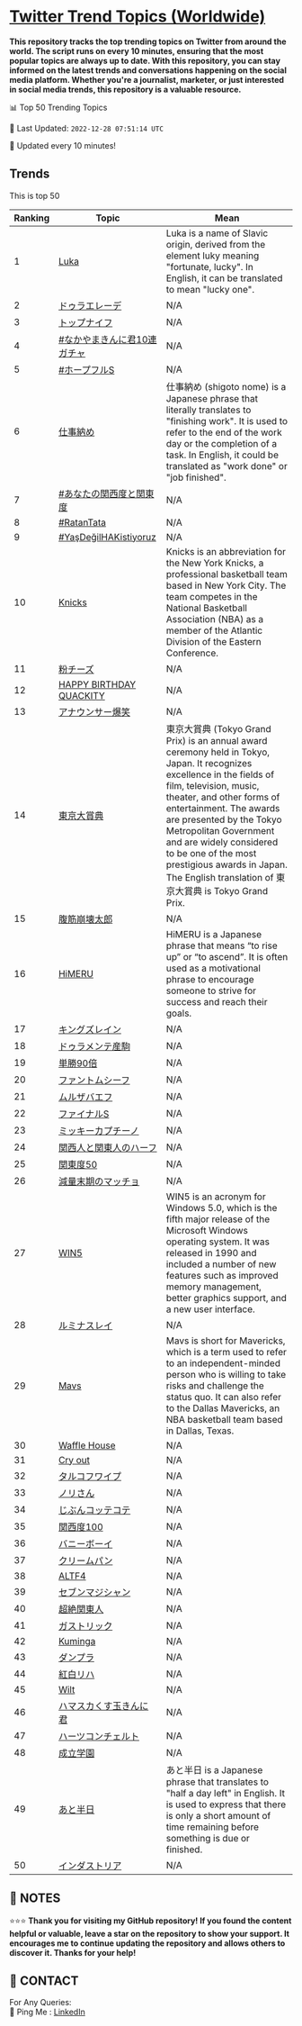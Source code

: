 [Twitter Trend Topics (Worldwide)](https://github.com/ErcinDedeoglu/Twitter-Trend-Topics)
==========

**This repository tracks the top trending topics on Twitter from around the world. 
The script runs on every 10 minutes, ensuring that the most popular topics are always up to date. 
With this repository, you can stay informed on the latest trends and conversations happening on the social media platform. 
Whether you're a journalist, marketer, or just interested in social media trends, this repository is a valuable resource.**


📊 Top 50 Trending Topics

📆 Last Updated: `2022-12-28 07:51:14 UTC`

🔧 Updated every 10 minutes!


## Trends

This is top 50

| Ranking | Topic | Mean |
| ------- | ------------ | ------------ |
| 1 | [Luka](http://twitter.com/search?q=Luka) | Luka is a name of Slavic origin, derived from the element luky meaning "fortunate, lucky". In English, it can be translated to mean "lucky one". |
| 2 | [ドゥラエレーデ](http://twitter.com/search?q=%e3%83%89%e3%82%a5%e3%83%a9%e3%82%a8%e3%83%ac%e3%83%bc%e3%83%87) | N/A |
| 3 | [トップナイフ](http://twitter.com/search?q=%e3%83%88%e3%83%83%e3%83%97%e3%83%8a%e3%82%a4%e3%83%95) | N/A |
| 4 | [#なかやまきんに君10連ガチャ](http://twitter.com/search?q=%23%e3%81%aa%e3%81%8b%e3%82%84%e3%81%be%e3%81%8d%e3%82%93%e3%81%ab%e5%90%9b10%e9%80%a3%e3%82%ac%e3%83%81%e3%83%a3) | N/A |
| 5 | [#ホープフルS](http://twitter.com/search?q=%23%e3%83%9b%e3%83%bc%e3%83%97%e3%83%95%e3%83%abS) | N/A |
| 6 | [仕事納め](http://twitter.com/search?q=%e4%bb%95%e4%ba%8b%e7%b4%8d%e3%82%81) | 仕事納め (shigoto nome) is a Japanese phrase that literally translates to "finishing work". It is used to refer to the end of the work day or the completion of a task. In English, it could be translated as "work done" or "job finished". |
| 7 | [#あなたの関西度と関東度](http://twitter.com/search?q=%23%e3%81%82%e3%81%aa%e3%81%9f%e3%81%ae%e9%96%a2%e8%a5%bf%e5%ba%a6%e3%81%a8%e9%96%a2%e6%9d%b1%e5%ba%a6) | N/A |
| 8 | [#RatanTata](http://twitter.com/search?q=%23RatanTata) | N/A |
| 9 | [#YaşDeğilHAKistiyoruz](http://twitter.com/search?q=%23Ya%c5%9fDe%c4%9filHAKistiyoruz) | N/A |
| 10 | [Knicks](http://twitter.com/search?q=Knicks) | Knicks is an abbreviation for the New York Knicks, a professional basketball team based in New York City. The team competes in the National Basketball Association (NBA) as a member of the Atlantic Division of the Eastern Conference. |
| 11 | [粉チーズ](http://twitter.com/search?q=%e7%b2%89%e3%83%81%e3%83%bc%e3%82%ba) | N/A |
| 12 | [HAPPY BIRTHDAY QUACKITY](http://twitter.com/search?q=HAPPY+BIRTHDAY+QUACKITY) | N/A |
| 13 | [アナウンサー爆笑](http://twitter.com/search?q=%e3%82%a2%e3%83%8a%e3%82%a6%e3%83%b3%e3%82%b5%e3%83%bc%e7%88%86%e7%ac%91) | N/A |
| 14 | [東京大賞典](http://twitter.com/search?q=%e6%9d%b1%e4%ba%ac%e5%a4%a7%e8%b3%9e%e5%85%b8) | 東京大賞典 (Tokyo Grand Prix) is an annual award ceremony held in Tokyo, Japan. It recognizes excellence in the fields of film, television, music, theater, and other forms of entertainment. The awards are presented by the Tokyo Metropolitan Government and are widely considered to be one of the most prestigious awards in Japan. The English translation of 東京大賞典 is Tokyo Grand Prix. |
| 15 | [腹筋崩壊太郎](http://twitter.com/search?q=%e8%85%b9%e7%ad%8b%e5%b4%a9%e5%a3%8a%e5%a4%aa%e9%83%8e) | N/A |
| 16 | [HiMERU](http://twitter.com/search?q=HiMERU) | HiMERU is a Japanese phrase that means “to rise up” or “to ascend”. It is often used as a motivational phrase to encourage someone to strive for success and reach their goals. |
| 17 | [キングズレイン](http://twitter.com/search?q=%e3%82%ad%e3%83%b3%e3%82%b0%e3%82%ba%e3%83%ac%e3%82%a4%e3%83%b3) | N/A |
| 18 | [ドゥラメンテ産駒](http://twitter.com/search?q=%e3%83%89%e3%82%a5%e3%83%a9%e3%83%a1%e3%83%b3%e3%83%86%e7%94%a3%e9%a7%92) | N/A |
| 19 | [単勝90倍](http://twitter.com/search?q=%e5%8d%98%e5%8b%9d90%e5%80%8d) | N/A |
| 20 | [ファントムシーフ](http://twitter.com/search?q=%e3%83%95%e3%82%a1%e3%83%b3%e3%83%88%e3%83%a0%e3%82%b7%e3%83%bc%e3%83%95) | N/A |
| 21 | [ムルザバエフ](http://twitter.com/search?q=%e3%83%a0%e3%83%ab%e3%82%b6%e3%83%90%e3%82%a8%e3%83%95) | N/A |
| 22 | [ファイナルS](http://twitter.com/search?q=%e3%83%95%e3%82%a1%e3%82%a4%e3%83%8a%e3%83%abS) | N/A |
| 23 | [ミッキーカプチーノ](http://twitter.com/search?q=%e3%83%9f%e3%83%83%e3%82%ad%e3%83%bc%e3%82%ab%e3%83%97%e3%83%81%e3%83%bc%e3%83%8e) | N/A |
| 24 | [関西人と関東人のハーフ](http://twitter.com/search?q=%e9%96%a2%e8%a5%bf%e4%ba%ba%e3%81%a8%e9%96%a2%e6%9d%b1%e4%ba%ba%e3%81%ae%e3%83%8f%e3%83%bc%e3%83%95) | N/A |
| 25 | [関東度50](http://twitter.com/search?q=%e9%96%a2%e6%9d%b1%e5%ba%a650) | N/A |
| 26 | [減量末期のマッチョ](http://twitter.com/search?q=%e6%b8%9b%e9%87%8f%e6%9c%ab%e6%9c%9f%e3%81%ae%e3%83%9e%e3%83%83%e3%83%81%e3%83%a7) | N/A |
| 27 | [WIN5](http://twitter.com/search?q=WIN5) | WIN5 is an acronym for Windows 5.0, which is the fifth major release of the Microsoft Windows operating system. It was released in 1990 and included a number of new features such as improved memory management, better graphics support, and a new user interface. |
| 28 | [ルミナスレイ](http://twitter.com/search?q=%e3%83%ab%e3%83%9f%e3%83%8a%e3%82%b9%e3%83%ac%e3%82%a4) | N/A |
| 29 | [Mavs](http://twitter.com/search?q=Mavs) | Mavs is short for Mavericks, which is a term used to refer to an independent-minded person who is willing to take risks and challenge the status quo. It can also refer to the Dallas Mavericks, an NBA basketball team based in Dallas, Texas. |
| 30 | [Waffle House](http://twitter.com/search?q=Waffle+House) | N/A |
| 31 | [Cry out](http://twitter.com/search?q=Cry+out) | N/A |
| 32 | [タルコフワイプ](http://twitter.com/search?q=%e3%82%bf%e3%83%ab%e3%82%b3%e3%83%95%e3%83%af%e3%82%a4%e3%83%97) | N/A |
| 33 | [ノリさん](http://twitter.com/search?q=%e3%83%8e%e3%83%aa%e3%81%95%e3%82%93) | N/A |
| 34 | [じぶんコッテコテ](http://twitter.com/search?q=%e3%81%98%e3%81%b6%e3%82%93%e3%82%b3%e3%83%83%e3%83%86%e3%82%b3%e3%83%86) | N/A |
| 35 | [関西度100](http://twitter.com/search?q=%e9%96%a2%e8%a5%bf%e5%ba%a6100) | N/A |
| 36 | [バニーボーイ](http://twitter.com/search?q=%e3%83%90%e3%83%8b%e3%83%bc%e3%83%9c%e3%83%bc%e3%82%a4) | N/A |
| 37 | [クリームパン](http://twitter.com/search?q=%e3%82%af%e3%83%aa%e3%83%bc%e3%83%a0%e3%83%91%e3%83%b3) | N/A |
| 38 | [ALTF4](http://twitter.com/search?q=ALTF4) | N/A |
| 39 | [セブンマジシャン](http://twitter.com/search?q=%e3%82%bb%e3%83%96%e3%83%b3%e3%83%9e%e3%82%b8%e3%82%b7%e3%83%a3%e3%83%b3) | N/A |
| 40 | [超絶関東人](http://twitter.com/search?q=%e8%b6%85%e7%b5%b6%e9%96%a2%e6%9d%b1%e4%ba%ba) | N/A |
| 41 | [ガストリック](http://twitter.com/search?q=%e3%82%ac%e3%82%b9%e3%83%88%e3%83%aa%e3%83%83%e3%82%af) | N/A |
| 42 | [Kuminga](http://twitter.com/search?q=Kuminga) | N/A |
| 43 | [ダンプラ](http://twitter.com/search?q=%e3%83%80%e3%83%b3%e3%83%97%e3%83%a9) | N/A |
| 44 | [紅白リハ](http://twitter.com/search?q=%e7%b4%85%e7%99%bd%e3%83%aa%e3%83%8f) | N/A |
| 45 | [Wilt](http://twitter.com/search?q=Wilt) | N/A |
| 46 | [ハマスカくす玉きんに君](http://twitter.com/search?q=%e3%83%8f%e3%83%9e%e3%82%b9%e3%82%ab%e3%81%8f%e3%81%99%e7%8e%89%e3%81%8d%e3%82%93%e3%81%ab%e5%90%9b) | N/A |
| 47 | [ハーツコンチェルト](http://twitter.com/search?q=%e3%83%8f%e3%83%bc%e3%83%84%e3%82%b3%e3%83%b3%e3%83%81%e3%82%a7%e3%83%ab%e3%83%88) | N/A |
| 48 | [成立学園](http://twitter.com/search?q=%e6%88%90%e7%ab%8b%e5%ad%a6%e5%9c%92) | N/A |
| 49 | [あと半日](http://twitter.com/search?q=%e3%81%82%e3%81%a8%e5%8d%8a%e6%97%a5) | あと半日 is a Japanese phrase that translates to "half a day left" in English. It is used to express that there is only a short amount of time remaining before something is due or finished. |
| 50 | [インダストリア](http://twitter.com/search?q=%e3%82%a4%e3%83%b3%e3%83%80%e3%82%b9%e3%83%88%e3%83%aa%e3%82%a2) | N/A |




## 📝 NOTES

⭐⭐⭐ **Thank you for visiting my GitHub repository! If you found the content helpful or valuable, leave a star on the repository to show your support. It encourages me to continue updating the repository and allows others to discover it. Thanks for your help!**

## 📨 CONTACT

 For Any Queries:  
            🏓 Ping Me : [LinkedIn](https://www.linkedin.com/in/ercindedeoglu/)